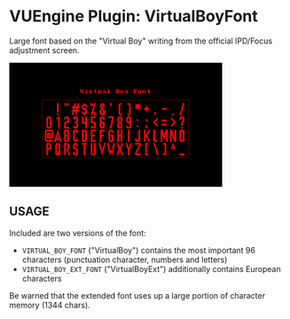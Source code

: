 VUEngine Plugin: VirtualBoyFont
===============================

Large font based on the "Virtual Boy" writing from the official IPD/Focus adjustment screen.

![Preview Image](preview.png)


USAGE
-----

Included are two versions of the font:

- `VIRTUAL_BOY_FONT` ("VirtualBoy") contains the most important 96 characters (punctuation character, numbers and letters)
- `VIRTUAL_BOY_EXT_FONT` ("VirtualBoyExt") additionally contains European characters

Be warned that the extended font uses up a large portion of character memory (1344 chars).

